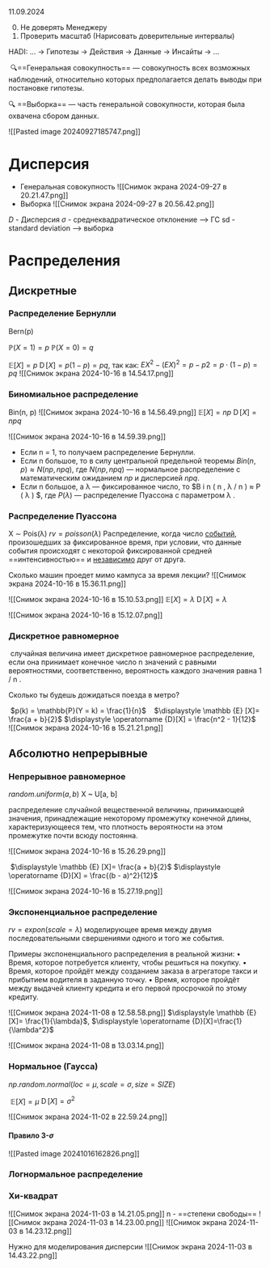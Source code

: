 11.09.2024

0. Не доверять Менеджеру
1. Проверить масштаб (Нарисовать доверительные интервалы)

HADI: ... -> Гипотезы -> Действия -> Данные -> Инсайты -> ...

 🔍==Генеральная совокупность== — совокупность всех возможных наблюдений, относительно которых предполагается делать выводы при постановке гипотезы.

🔍 ==Выборка== — часть генеральной совокупности, которая была охвачена сбором данных.

![[Pasted image 20240927185747.png]]

# Дисперсия
- Генеральная совокупность
![[Снимок экрана 2024-09-27 в 20.21.47.png]]
- Выборка
![[Снимок экрана 2024-09-27 в 20.56.42.png]]

$D$ - Дисперсия
$\sigma$ - среднеквадратическое отклонение —> ГС
sd - standard deviation —> выборка

# Распределения
## Дискретные
### Распределение Бернулли
Bern(p)

$\mathbb{P}(X=1)=p$
$\mathbb{P}(X=0)=q$

$\displaystyle \mathbb {E} [X]=p$
$\displaystyle \operatorname {D} [X]=p(1-p)=pq$, так как: $E⁡X^2−(E⁡X)^2=p−p2=p⋅(1−p)=pq$
![[Снимок экрана 2024-10-16 в 14.54.17.png]]
### Биномиальное распределение
Bin(n, p)
![[Снимок экрана 2024-10-16 в 14.56.49.png]]
$\displaystyle \mathbb {E} [X]= np$
$\displaystyle \operatorname {D}[X]=npq$

![[Снимок экрана 2024-10-16 в 14.59.39.png]]

- Если n = 1, то получаем распределение Бернулли. 
- Если n большое, то в силу центральной предельной теоремы $Bin(n , p ) ≈ N ( n p , n p q)$,  где $N ( n p , n p q )$ — нормальное распределение с математическим ожиданием $n p$ и дисперсией $n p q$.
- Если n большое, а λ  — фиксированное число, то $B i n ( n , λ / n ) ≈ P ( λ ) $, где $P ( λ )$ — распределение Пуассона с параметром λ .
### Распределение Пуассона
X ∼ Pois(λ)
$rv = poisson(\lambda)$
Распределение, когда число [событий](https://ru.wikipedia.org/wiki/%D0%A1%D0%BB%D1%83%D1%87%D0%B0%D0%B9%D0%BD%D0%BE%D0%B5_%D1%81%D0%BE%D0%B1%D1%8B%D1%82%D0%B8%D0%B5 "Случайное событие"), произошедших за фиксированное время, при условии, что данные события происходят с некоторой фиксированной средней ==интенсивностью== и [независимо](https://ru.wikipedia.org/wiki/%D0%9D%D0%B5%D0%B7%D0%B0%D0%B2%D0%B8%D1%81%D0%B8%D0%BC%D0%BE%D1%81%D1%82%D1%8C_(%D1%82%D0%B5%D0%BE%D1%80%D0%B8%D1%8F_%D0%B2%D0%B5%D1%80%D0%BE%D1%8F%D1%82%D0%BD%D0%BE%D1%81%D1%82%D0%B5%D0%B9) "Независимость (теория вероятностей)") друг от друга.

Сколько машин проедет мимо кампуса за время лекции?
![[Снимок экрана 2024-10-16 в 15.36.11.png]]

![[Снимок экрана 2024-10-16 в 15.10.53.png]]
$\displaystyle \mathbb {E} [X]= \lambda$
$\displaystyle \operatorname {D}[X]=\lambda$

![[Снимок экрана 2024-10-16 в 15.12.07.png]]

### Дискретное равномерное
 случайная величина имеет дискретное равномерное распределение, если она принимает конечное число n значений с равными вероятностями, соответственно, вероятность каждого значения равна 1 / n .

Сколько ты будешь дожидаться поезда в метро?

 $p(k) = \mathbb{P}(Y = k) = \frac{1}{n}$
 
 $\displaystyle \mathbb {E} [X]= \frac{a + b}{2}$
$\displaystyle \operatorname {D}[X] = \frac{n^2 - 1}{12}$
 
![[Снимок экрана 2024-10-16 в 15.21.21.png]]
## Абсолютно непрерывные
### Непрерывное равномерное
$random.uniform(a, b)$
X ~ U\[a, b\]

распределение случайной вещественной величины, принимающей значения, принадлежащие некоторому промежутку конечной длины, характеризующееся тем, что плотность вероятности на этом промежутке почти всюду постоянна.

![[Снимок экрана 2024-10-16 в 15.26.29.png]]

 $\displaystyle \mathbb {E} [X]= \frac{a + b}{2}$
$\displaystyle \operatorname {D}[X] = \frac{(b - a)^2}{12}$

![[Снимок экрана 2024-10-16 в 15.27.19.png]]
### Экспоненциальное распределение
$rv = expon(scale = \lambda)$
моделирующее время между двумя последовательными свершениями одного и того же события.

Примеры экспоненциального распределения в реальной жизни: 
	• Время, которое потребуется клиенту, чтобы решиться на покупку. 
	• Время, которое пройдёт между созданием заказа в агрегаторе такси и прибытием водителя в заданную точку. 
	• Время, которое пройдёт между выдачей клиенту кредита и его первой просрочкой по этому кредиту.

![[Снимок экрана 2024-11-08 в 12.58.58.png]]
$\displaystyle \mathbb {E} [X]= \frac{1}{\lambda}$, $\displaystyle \operatorname {D}[X]=\frac{1}{\lambda^2}$

![[Снимок экрана 2024-11-08 в 13.03.14.png]]
### Нормальное (Гаусса)
$np . random . normal ( loc = \mu, scale = \sigma , size = SIZE)$

 $\displaystyle \mathbb {E} [X]= \mu$
$\displaystyle \operatorname {D}[X] = \sigma^2$

![[Снимок экрана 2024-11-02 в 22.59.24.png]]
#### Правило 3-$\sigma$
![[Pasted image 20241016162826.png]]

### Логнормальное распределение

 ### Хи-квадрат
 ![[Снимок экрана 2024-11-03 в 14.21.05.png]]
n - ==степени свободы==
![[Снимок экрана 2024-11-03 в 14.23.00.png]]
![[Снимок экрана 2024-11-03 в 14.23.12.png]]

Нужно для моделирования дисперсии
	![[Снимок экрана 2024-11-03 в 14.43.22.png]]